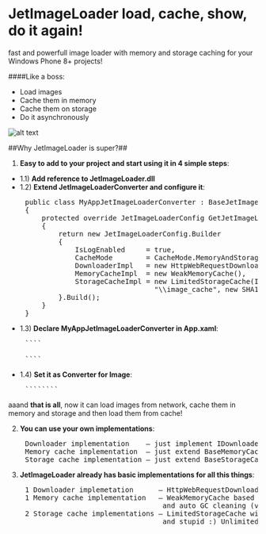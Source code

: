JetImageLoader load, cache, show, do it again!
================

fast and powerfull image loader with memory and storage caching for your Windows Phone 8+ projects!

####Like a boss:
* Load images
* Cache them in memory
* Cache them on storage
* Do it asynchronously

![alt text](http://jetimageloader.artemzin.com/screenshots/sample_app_screenshot_1.png "Awesome, right?! Check out sample app!")

##Why JetImageLoader is super?##

1) __Easy to add to your project and start using it in 4 simple steps__:
* 1.1) __Add reference to JetImageLoader.dll__
* 1.2) __Extend JetImageLoaderConverter and configure it__:
<pre>
    public class MyAppJetImageLoaderConverter : BaseJetImageLoaderConverter
    {
        protected override JetImageLoaderConfig GetJetImageLoaderConfig()
        {
            return new JetImageLoaderConfig.Builder
            {
                IsLogEnabled     = true,
                CacheMode        = CacheMode.MemoryAndStorageCache,
                DownloaderImpl   = new HttpWebRequestDownloader(),
                MemoryCacheImpl  = new WeakMemoryCache<string, Stream>(),
                StorageCacheImpl = new LimitedStorageCache(IsolatedStorageFile.GetUserStoreForApplication(), 
                                   "\\image_cache", new SHA1CacheFileNameGenerator(), 1024 * 1024 * 10), // == 10 MB
            }.Build();
        }
    }
</pre>
* 1.3) __Declare MyAppJetImageLoaderConverter in App.xaml__:
<pre>
    ````<Application.Resources>
        <myApp:MyAppJetImageLoaderConverter x:Key="JetImageLoaderConverter"/>
    </Application.Resources>````
</pre>

* 1.4) __Set it as Converter for Image__:
<pre>
    ````<Image Source="{Binding UserAvatarUrl, Converter={StaticResource MyAppJetImageLoaderConverter}}"/>````
</pre>

aaand __that is all__, now it can load images from network, cache them in memory and storage and then load them from cache!

2) __You can use your own implementations__:
<pre>
    Downloader implementation    — just implement IDownloader interface
    Memory cache implementation  — just extend BaseMemoryCache abstract class
    Storage cache implementation — just extend BaseStorageCache abstract class
</pre>

3) __JetImageLoader already has basic implementations for all this things__:
<pre>
    1 Downloader implemetation      — HttpWebRequestDownloader based on HttpWebRequest class
    1 Memory cache implementation   — WeakMemoryCache based on ConditionalWeakTable with weak references
                                     and auto GC cleaning (very cool)
    2 Storage cache implementations — LimitedStorageCache with configurable limit in bytes to store on disk
                                     and stupid :) UnlimitedStorageCache implementation
</pre>
